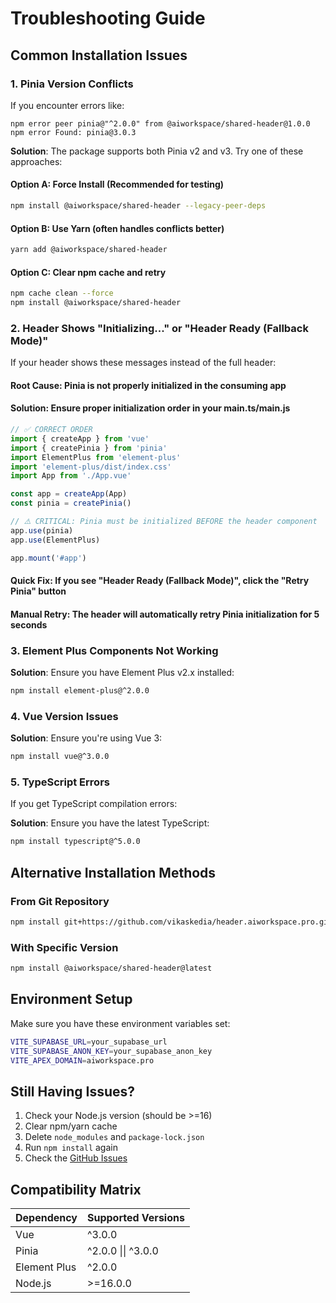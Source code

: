 # Troubleshooting Guide

## Common Installation Issues

### 1. Pinia Version Conflicts

If you encounter errors like:
```
npm error peer pinia@"^2.0.0" from @aiworkspace/shared-header@1.0.0
npm error Found: pinia@3.0.3
```

**Solution**: The package supports both Pinia v2 and v3. Try one of these approaches:

#### Option A: Force Install (Recommended for testing)
```bash
npm install @aiworkspace/shared-header --legacy-peer-deps
```

#### Option B: Use Yarn (often handles conflicts better)
```bash
yarn add @aiworkspace/shared-header
```

#### Option C: Clear npm cache and retry
```bash
npm cache clean --force
npm install @aiworkspace/shared-header
```

### 2. Header Shows "Initializing..." or "Header Ready (Fallback Mode)"

If your header shows these messages instead of the full header:

#### **Root Cause**: Pinia is not properly initialized in the consuming app

#### **Solution**: Ensure proper initialization order in your main.ts/main.js

```typescript
// ✅ CORRECT ORDER
import { createApp } from 'vue'
import { createPinia } from 'pinia'
import ElementPlus from 'element-plus'
import 'element-plus/dist/index.css'
import App from './App.vue'

const app = createApp(App)
const pinia = createPinia()

// ⚠️ CRITICAL: Pinia must be initialized BEFORE the header component
app.use(pinia)
app.use(ElementPlus)

app.mount('#app')
```

#### **Quick Fix**: If you see "Header Ready (Fallback Mode)", click the "Retry Pinia" button

#### **Manual Retry**: The header will automatically retry Pinia initialization for 5 seconds

### 3. Element Plus Components Not Working

**Solution**: Ensure you have Element Plus v2.x installed:
```bash
npm install element-plus@^2.0.0
```

### 4. Vue Version Issues

**Solution**: Ensure you're using Vue 3:
```bash
npm install vue@^3.0.0
```

### 5. TypeScript Errors

If you get TypeScript compilation errors:

**Solution**: Ensure you have the latest TypeScript:
```bash
npm install typescript@^5.0.0
```

## Alternative Installation Methods

### From Git Repository
```bash
npm install git+https://github.com/vikaskedia/header.aiworkspace.pro.git
```

### With Specific Version
```bash
npm install @aiworkspace/shared-header@latest
```

## Environment Setup

Make sure you have these environment variables set:
```bash
VITE_SUPABASE_URL=your_supabase_url
VITE_SUPABASE_ANON_KEY=your_supabase_anon_key
VITE_APEX_DOMAIN=aiworkspace.pro
```

## Still Having Issues?

1. Check your Node.js version (should be >=16)
2. Clear npm/yarn cache
3. Delete `node_modules` and `package-lock.json`
4. Run `npm install` again
5. Check the [GitHub Issues](https://github.com/vikaskedia/header.aiworkspace.pro/issues)

## Compatibility Matrix

| Dependency | Supported Versions |
|------------|-------------------|
| Vue        | ^3.0.0            |
| Pinia      | ^2.0.0 \|\| ^3.0.0 |
| Element Plus| ^2.0.0            |
| Node.js    | >=16.0.0          |
